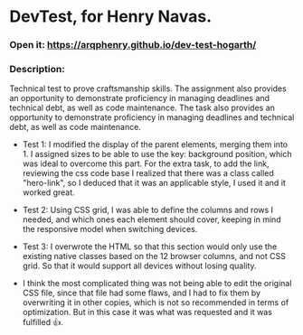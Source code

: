 # DevTest, for Henry Navas.
### Open it: https://arqphenry.github.io/dev-test-hogarth/
### Description:
Technical test to prove craftsmanship skills. The assignment also provides an opportunity to demonstrate proficiency in managing deadlines and technical debt, as well as code maintenance. The task also provides an opportunity to demonstrate proficiency in managing deadlines and technical debt, as well as code maintenance.

- Test 1:
I modified the display of the parent elements, merging them into 1. I assigned sizes to be able to use the key: background position, which was ideal to overcome this part.
For the extra task, to add the link, reviewing the css code base I realized that there was a class called "hero-link", so I deduced that it was an applicable style, I used it and it worked great.

- Test 2:
Using CSS grid, I was able to define the columns and rows I needed, and which ones each element should cover, keeping in mind the responsive model when switching devices.

- Test 3:
I overwrote the HTML so that this section would only use the existing native classes based on the 12 browser columns, and not CSS grid. So that it would support all devices without losing quality.

- I think the most complicated thing was not being able to edit the original CSS file, since that file had some flaws, and I had to fix them by overwriting it in other copies, which is not so recommended in terms of optimization. But in this case it was what was requested and it was fulfilled 👍.

